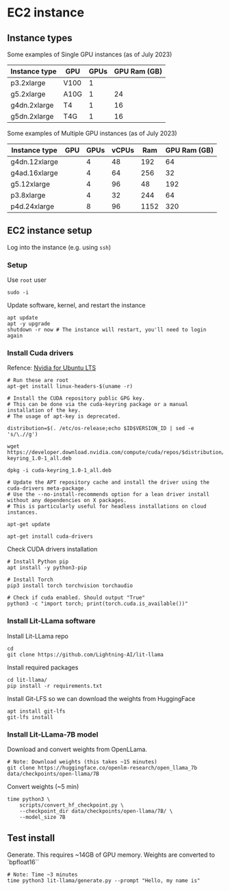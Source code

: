 # EC2 instance

## Instance types

Some examples of Single GPU instances (as of July 2023)

| Instance type | GPU  | GPUs  | GPU Ram (GB) |
|---------------|------|-------|--------------|
| p3.2xlarge    | V100 |   1   |              |
| g5.2xlarge    | A10G |   1   |     24       | <-- Choice for 7b model
| g4dn.2xlarge  | T4   |   1   |     16       |
| g5dn.2xlarge  | T4G  |   1   |     16       |

Some examples of Multiple GPU instances (as of July 2023)

| Instance type | GPU  | GPUs  | vCPUs | Ram  | GPU Ram (GB) |
|---------------|------|-------|-------|------|--------------|
| g4dn.12xlarge  |     | 4     | 48    | 192  |  64          |
| g4ad.16xlarge  |     | 4     | 64    | 256  |  32          |
| g5.12xlarge    |     | 4     | 96    | 48   |  192         |
| p3.8xlarge     |     | 4     | 32    | 244  |  64          |
| p4d.24xlarge   |     | 8     | 96    | 1152 |  320         |

## EC2 instance setup

Log into the instance (e.g. using `ssh`)

### Setup

Use `root` user

```
sudo -i
```

Update software, kernel, and restart the instance
```
apt update
apt -y upgrade
shutdown -r now # The instance will restart, you'll need to login again
```

### Install Cuda drivers

Refence: [Nvidia for Ubuntu LTS](https://docs.nvidia.com/datacenter/tesla/tesla-installation-notes/index.html#ubuntu-lts)

```
# Run these are root
apt-get install linux-headers-$(uname -r)

# Install the CUDA repository public GPG key.
# This can be done via the cuda-keyring package or a manual installation of the key. 
# The usage of apt-key is deprecated.

distribution=$(. /etc/os-release;echo $ID$VERSION_ID | sed -e 's/\.//g')

wget https://developer.download.nvidia.com/compute/cuda/repos/$distribution/x86_64/cuda-keyring_1.0-1_all.deb

dpkg -i cuda-keyring_1.0-1_all.deb

# Update the APT repository cache and install the driver using the cuda-drivers meta-package.
# Use the --no-install-recommends option for a lean driver install without any dependencies on X packages.
# This is particularly useful for headless installations on cloud instances.

apt-get update

apt-get install cuda-drivers
```

Check CUDA drivers installation

```
# Install Python pip
apt install -y python3-pip

# Install Torch
pip3 install torch torchvision torchaudio

# Check if cuda enabled. Should output "True"
python3 -c "import torch; print(torch.cuda.is_available())"
```

### Install Lit-LLama software

Install Lit-LLama repo
```
cd
git clone https://github.com/Lightning-AI/lit-llama
```

Install required packages
```
cd lit-llama/
pip install -r requirements.txt
```

Install Git-LFS so we can download the weights from HuggingFace
```
apt install git-lfs
git-lfs install
```

### Install Lit-LLama-7B model

Download and convert weights from OpenLLama.
```
# Note: Download weights (this takes ~15 minutes)
git clone https://huggingface.co/openlm-research/open_llama_7b data/checkpoints/open-llama/7B
```

Convert weights (~5 min)
```
time python3 \
    scripts/convert_hf_checkpoint.py \
    --checkpoint_dir data/checkpoints/open-llama/7B/ \
    --model_size 7B
```

## Test install

Generate. This requires ~14GB of GPU memory.
Weights are converted to `bpfloat16``

```
# Note: Time ~3 minutes
time python3 lit-llama/generate.py --prompt "Hello, my name is"
```
